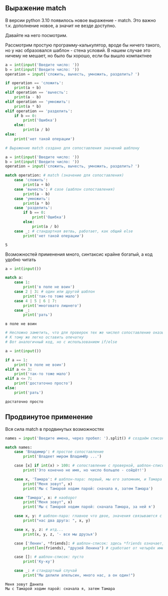 ## Выражение match

В версии python 3.10 появилось новое выражение - match. Это важно т.к. дополнение новое, а значит не везде доступно. 

Давайте на него посмотрим.

Рассмотрим простую программу-калькулятор, вроде бы ничего такого, но у нас образовался шаблон - стена условий. В нашем случае это ничему не мешает, но было бы хорошо, если бы вышло компактнее


```python
a = int(input('Введите число: '))
b = int(input('Введите число: '))
operation = input('сложить, вычесть, умножить, разделить? ')

if operation == 'сложить':
    print(a + b)
elif operation == 'вычесть':
    print(a - b)
elif operation == 'умножить':
    print(a * b)
elif operation == 'разделить':
    if b == 0:
        print('Ошибка')
    else: 
        print(a / b)
else:
    print('нет такой операции')
```


```python
# Выражение match создано для сопоставления значений шаблону

a = int(input('Введите число: '))
b = int(input('Введите число: '))
operation = input('сложить, вычесть, умножить, разделить? ')

match operation: # match (значение для сопоставления)
    case 'сложить':
        print(a + b)
    case 'вычесть': # case (шаблон сопоставления)
        print(a - b)
    case 'умножить':
        print(a * b)
    case 'разделить':
        if b == 0:
            print('Ошибка')
        else: 
            print(a / b)
    case _: # стандартная ветвь, работает, как общий else 
        print('нет такой операции')
```

    5
    

Возможностей применения много, синтаксис крайне богатый, а код удобно читать


```python
a = int(input())

match a:
    case 1:
        print('в поле не воин')
    case 2 | 3: # один или другой шаблон
        print('так-то тоже мало')
    case 4 | 5 | 6 | 7:
        print('многовато лишнего')
    case _:
        print('рать')
```

    в поле не воин
    


```python
# Несложно заметить, что для проверок тех же числел сопоставление оказывается многословным
# К тому же легко оставить опечатку
# Вот аналогичный код, но с использованием if/else 

a = int(input())

if a == 1:
    print('в поле не воин')
elif a <= 3:
    print('так-то тоже мало')
elif a <= 7:
    print('достаточно просто')
else:
    print('рать')
```

    достаточно просто
    

## Продвинутое применение
Вся сила match в продвинутых возможностях 


```python
names = input('Введите имена, через пробел: ').split() # создаём список имён, отделяя по пробелу

match names:
    case 'Владимир': # простое сопоставление
        print('Владеет миром ВладимИр ...')

    case [x] if int(x) > 100: # сопоставление с проверкой, шаблон-список (из одного значения)
        print('Это конечно не имя, но число большле - сойдёт!')

    case x, 'Тамара': # шаблон-пара: первый, мы его запомним, и Тамара потом
        print("Меня зовут", x)
        print('Мы с Тамарой ходим парой: сначала я, затем Тамара')

    case 'Тамара', x: # наоборот
        print("Меня зовут", x)
        print('Мы с Тамарой ходим парой: сначала Тамара, за ней я')

    case x, y: # шаблон-пара: главное что двое, значения связываются с временными переменными
        print("нас два друга: ", x, y)

    case x, y, z: # итд...
        print(x, y, z, '- все мы друзья')

    case ['Ленин', *friends]: # шаблон-список: здесь *friends означает, что всё остальное засунуть в спислк friends
        print(len(friends), "друзей Ленина") # сработает от четырёх имён т.к меньше поймают прошлые проверки

    case []: # шаблон-список: пусто
        print('Ку-ку')

    case _: # стандартный случай
        print("Мы делили апельсин, много нас, а он один!")
```

    Меня зовут Данила
    Мы с Тамарой ходим парой: сначала я, затем Тамара
    
